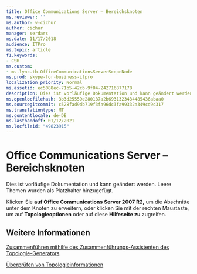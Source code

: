 ```yaml
---
title: Office Communications Server – Bereichsknoten
ms.reviewer: ''
ms.author: v-cichur
author: cichur
manager: serdars
ms.date: 11/17/2018
audience: ITPro
ms.topic: article
f1.keywords:
- CSH
ms.custom:
- ms.lync.tb.OfficeCommunicationsServerScopeNode
ms.prod: skype-for-business-itpro
localization_priority: Normal
ms.assetid: ec5088ec-71b5-42cb-9f04-242716877178
description: Dies ist vorläufige Dokumentation und kann geändert werden. Leere Themen wurden als Platzhalter hinzugefügt.
ms.openlocfilehash: 3b3d25559e280187a2b6931323434485436abaa0
ms.sourcegitcommit: c528fad9db719f3fa96dc3fa99332a349cd9d317
ms.translationtype: MT
ms.contentlocale: de-DE
ms.lasthandoff: 01/12/2021
ms.locfileid: "49823915"
---
```

# <a name="office-communications-server-scope-node"></a>Office Communications Server – Bereichsknoten

Dies ist vorläufige Dokumentation und kann geändert werden. Leere Themen wurden als Platzhalter hinzugefügt.

Klicken Sie **auf Office Communications Server 2007 R2,** um die Abschnitte unter dem Knoten zu erweitern, oder klicken Sie mit der rechten Maustaste, um auf **Topologieoptionen** oder auf diese **Hilfeseite zu** zugreifen.

## <a name="see-also"></a>Weitere Informationen

[Zusammenführen mithilfe des Zusammenführungs-Assistenten des Topologie-Generators](https://technet.microsoft.com/library/c3f3c425-dab6-4dcd-bf0e-d7fde05f2ebf.aspx)

[Überprüfen von Topologieinformationen](https://technet.microsoft.com/library/aa4c424e-f87c-4be6-8df6-a0cd193b11fc.aspx)
